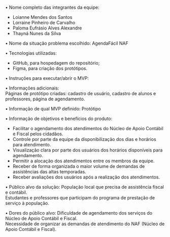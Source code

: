 • Nome completo das integrantes da equipe: </br>
- Loianne Mendes dos Santos </br>
- Lorraine Pinheiro de Carvalho </br>
- Paloma Eufrásio Alves Alexandre </br>
- Thayná Nunes da Silva

• Nome da situação problema escolhido: AgendaFácil NAF

• Tecnologias utilizadas: <br>
- GitHub, para hospedagem do repositório; <br>
- Figma, para criação dos protótipos.

• Instruções para executar/abrir o MVP:

• Informações adicionais: <br>
Páginas de protótipo criadas: cadastro de usuário, cadastro de alunos e professores, página de agendamento.

• Informação de qual MVP definido: Protótipo

• Informação de objetivos e benefícios do produto: 
- Facilitar o agendamento dos atendimentos do Núcleo de Apoio Contábil e Fiscal pelos cidadãos.
- Controle por parte da equipe da disponibilização dos dias e horários para atendimento.
- Visualização clara por parte dos usuários dos horários disponíveis para agendamento.
- Permitir a alocação dos atendimentos entre os membros da equipe.
- Receber de forma organizada o maior volume de demandas de assistências das altas temporadas.
- Receber avaliações dos usuários após a realização dos atendimentos.

• Público alvo da solução: 
População local que precisa de assistência fiscal e contábil. <br>
Estudantes e professores que participam do programa de prestação de serviço à população.

• Dores do público alvo: 
Dificuldade de agendamento dos serviços do Núcleo de Apoio Contábil e Fiscal. <br>
Necessidade de organizar as demandas de atendimento do NAF (Núcleo de Apoio Contábil e Fiscal).

